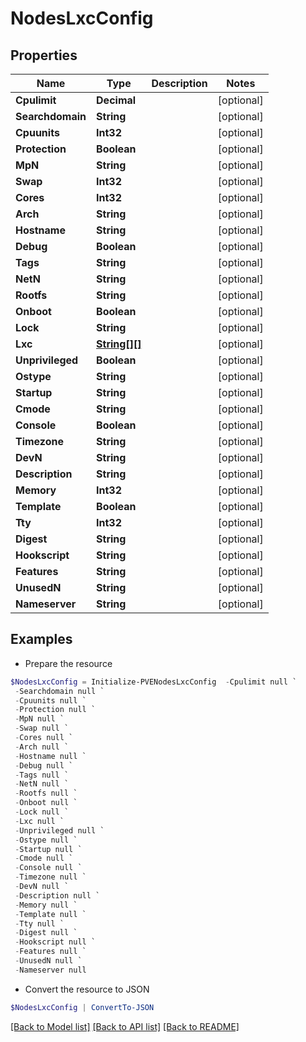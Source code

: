 # NodesLxcConfig
## Properties

Name | Type | Description | Notes
------------ | ------------- | ------------- | -------------
**Cpulimit** | **Decimal** |  | [optional] 
**Searchdomain** | **String** |  | [optional] 
**Cpuunits** | **Int32** |  | [optional] 
**Protection** | **Boolean** |  | [optional] 
**MpN** | **String** |  | [optional] 
**Swap** | **Int32** |  | [optional] 
**Cores** | **Int32** |  | [optional] 
**Arch** | **String** |  | [optional] 
**Hostname** | **String** |  | [optional] 
**Debug** | **Boolean** |  | [optional] 
**Tags** | **String** |  | [optional] 
**NetN** | **String** |  | [optional] 
**Rootfs** | **String** |  | [optional] 
**Onboot** | **Boolean** |  | [optional] 
**Lock** | **String** |  | [optional] 
**Lxc** | [**String[][]**](Array.md) |  | [optional] 
**Unprivileged** | **Boolean** |  | [optional] 
**Ostype** | **String** |  | [optional] 
**Startup** | **String** |  | [optional] 
**Cmode** | **String** |  | [optional] 
**Console** | **Boolean** |  | [optional] 
**Timezone** | **String** |  | [optional] 
**DevN** | **String** |  | [optional] 
**Description** | **String** |  | [optional] 
**Memory** | **Int32** |  | [optional] 
**Template** | **Boolean** |  | [optional] 
**Tty** | **Int32** |  | [optional] 
**Digest** | **String** |  | [optional] 
**Hookscript** | **String** |  | [optional] 
**Features** | **String** |  | [optional] 
**UnusedN** | **String** |  | [optional] 
**Nameserver** | **String** |  | [optional] 

## Examples

- Prepare the resource
```powershell
$NodesLxcConfig = Initialize-PVENodesLxcConfig  -Cpulimit null `
 -Searchdomain null `
 -Cpuunits null `
 -Protection null `
 -MpN null `
 -Swap null `
 -Cores null `
 -Arch null `
 -Hostname null `
 -Debug null `
 -Tags null `
 -NetN null `
 -Rootfs null `
 -Onboot null `
 -Lock null `
 -Lxc null `
 -Unprivileged null `
 -Ostype null `
 -Startup null `
 -Cmode null `
 -Console null `
 -Timezone null `
 -DevN null `
 -Description null `
 -Memory null `
 -Template null `
 -Tty null `
 -Digest null `
 -Hookscript null `
 -Features null `
 -UnusedN null `
 -Nameserver null
```

- Convert the resource to JSON
```powershell
$NodesLxcConfig | ConvertTo-JSON
```

[[Back to Model list]](../README.md#documentation-for-models) [[Back to API list]](../README.md#documentation-for-api-endpoints) [[Back to README]](../README.md)


